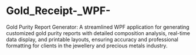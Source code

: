 # Gold_Receipt-_WPF-
Gold Purity Report Generator: A streamlined WPF application for generating customized gold purity reports with detailed composition analysis, real-time data display, and printable layouts, ensuring accuracy and professional formatting for clients in the jewellery and precious metals industry.
